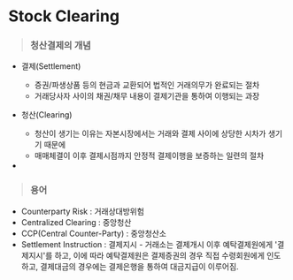 # Stock Clearing
>### 청산결제의 개념

- 결제(Settlement)
  - 증권/파생상품 등의 현금과 교환되어 법적인 거래의무가 완료되는 절차
  - 거래당사자 사이의 채권/채무 내용이 결제기관을 통하여 이행되는 과장

- 청산(Clearing)
  - 청산이 생기는 이유는 자본시장에서는 거래와 결제 사이에 상당한 시차가 생기기 때문에
  - 매매체결이 이후 결제시점까지 안정적 결제이행을 보증하는 일련의 절차
  
- 


> ### 용어
- Counterparty Risk : 거래상대방위험
- Centralized Clearing : 중앙청산
- CCP(Central Counter-Party) : 중앙청산소
- Settlement Instruction : 결제지시 -  거래소는 결제개시 이후 예탁결제원에게 '결제지시'를 하고, 이에 따라 예탁결제원은 결제증권의 경우 직접 수령회원에게 인도하고, 결제대금의 경우에는 결제은행을 통하여 대금지급이 이루어짐.


